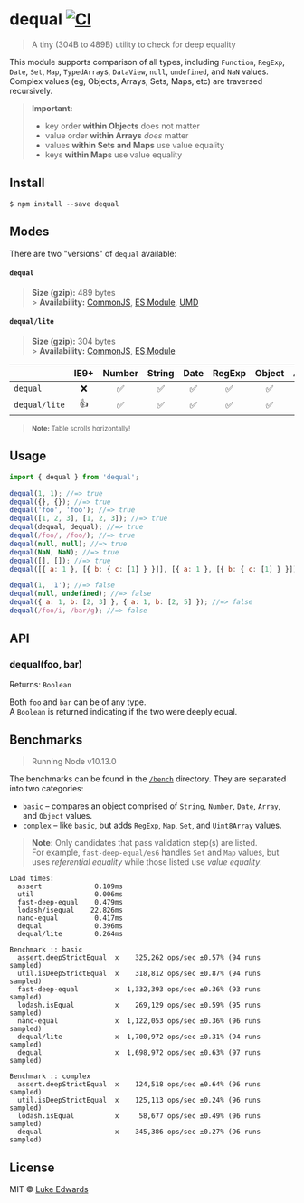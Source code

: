 # dequal [![CI](https://github.com/lukeed/dequal/workflows/CI/badge.svg)](https://github.com/lukeed/dequal/actions)

> A tiny (304B to 489B) utility to check for deep equality

This module supports comparison of all types, including `Function`, `RegExp`, `Date`, `Set`, `Map`, `TypedArray`s, `DataView`, `null`, `undefined`, and `NaN` values. Complex values (eg, Objects, Arrays, Sets, Maps, etc) are traversed recursively.

> **Important:**
>
> - key order **within Objects** does not matter
> - value order **within Arrays** _does_ matter
> - values **within Sets and Maps** use value equality
> - keys **within Maps** use value equality

## Install

```
$ npm install --save dequal
```

## Modes

There are two "versions" of `dequal` available:

#### `dequal`

> **Size (gzip):** 489 bytes<br> > **Availability:** [CommonJS](https://unpkg.com/dequal/dist/index.js), [ES Module](https://unpkg.com/dequal/dist/index.mjs), [UMD](https://unpkg.com/dequal/dist/index.min.js)

#### `dequal/lite`

> **Size (gzip):** 304 bytes<br> > **Availability:** [CommonJS](https://unpkg.com/dequal/lite/index.js), [ES Module](https://unpkg.com/dequal/lite/index.mjs)

|               | IE9+ |       Number       |       String       |        Date        |       RegExp       |       Object       |       Array        |       Class        |        Set         |        Map         |    ArrayBuffer     | [TypedArray](https://developer.mozilla.org/en-US/docs/Web/JavaScript/Reference/Global_Objects/TypedArray#TypedArray_objects) | [DataView](https://developer.mozilla.org/en-US/docs/Web/JavaScript/Reference/Global_Objects/DataView) |
| ------------- | :--: | :----------------: | :----------------: | :----------------: | :----------------: | :----------------: | :----------------: | :----------------: | :----------------: | :----------------: | :----------------: | :--------------------------------------------------------------------------------------------------------------------------: | :---------------------------------------------------------------------------------------------------: |
| `dequal`      | :x:  | :white_check_mark: | :white_check_mark: | :white_check_mark: | :white_check_mark: | :white_check_mark: | :white_check_mark: | :white_check_mark: | :white_check_mark: | :white_check_mark: | :white_check_mark: |                                                      :white_check_mark:                                                      |                                          :white_check_mark:                                           |
| `dequal/lite` | :+1: | :white_check_mark: | :white_check_mark: | :white_check_mark: | :white_check_mark: | :white_check_mark: | :white_check_mark: | :white_check_mark: |        :x:         |        :x:         |        :x:         |                                                             :x:                                                              |                                                  :x:                                                  |

> <sup>**Note:** Table scrolls horizontally!</sup>

## Usage

```js
import { dequal } from 'dequal';

dequal(1, 1); //=> true
dequal({}, {}); //=> true
dequal('foo', 'foo'); //=> true
dequal([1, 2, 3], [1, 2, 3]); //=> true
dequal(dequal, dequal); //=> true
dequal(/foo/, /foo/); //=> true
dequal(null, null); //=> true
dequal(NaN, NaN); //=> true
dequal([], []); //=> true
dequal([{ a: 1 }, [{ b: { c: [1] } }]], [{ a: 1 }, [{ b: { c: [1] } }]]); //=> true

dequal(1, '1'); //=> false
dequal(null, undefined); //=> false
dequal({ a: 1, b: [2, 3] }, { a: 1, b: [2, 5] }); //=> false
dequal(/foo/i, /bar/g); //=> false
```

## API

### dequal(foo, bar)

Returns: `Boolean`

Both `foo` and `bar` can be of any type.<br>
A `Boolean` is returned indicating if the two were deeply equal.

## Benchmarks

> Running Node v10.13.0

The benchmarks can be found in the [`/bench`](/bench) directory. They are separated into two categories:

- `basic` – compares an object comprised of `String`, `Number`, `Date`, `Array`, and `Object` values.
- `complex` – like `basic`, but adds `RegExp`, `Map`, `Set`, and `Uint8Array` values.

> **Note:** Only candidates that pass validation step(s) are listed. <br>For example, `fast-deep-equal/es6` handles `Set` and `Map` values, but uses _referential equality_ while those listed use _value equality_.

```
Load times:
  assert             0.109ms
  util               0.006ms
  fast-deep-equal    0.479ms
  lodash/isequal    22.826ms
  nano-equal         0.417ms
  dequal             0.396ms
  dequal/lite        0.264ms

Benchmark :: basic
  assert.deepStrictEqual  x    325,262 ops/sec ±0.57% (94 runs sampled)
  util.isDeepStrictEqual  x    318,812 ops/sec ±0.87% (94 runs sampled)
  fast-deep-equal         x  1,332,393 ops/sec ±0.36% (93 runs sampled)
  lodash.isEqual          x    269,129 ops/sec ±0.59% (95 runs sampled)
  nano-equal              x  1,122,053 ops/sec ±0.36% (96 runs sampled)
  dequal/lite             x  1,700,972 ops/sec ±0.31% (94 runs sampled)
  dequal                  x  1,698,972 ops/sec ±0.63% (97 runs sampled)

Benchmark :: complex
  assert.deepStrictEqual  x    124,518 ops/sec ±0.64% (96 runs sampled)
  util.isDeepStrictEqual  x    125,113 ops/sec ±0.24% (96 runs sampled)
  lodash.isEqual          x     58,677 ops/sec ±0.49% (96 runs sampled)
  dequal                  x    345,386 ops/sec ±0.27% (96 runs sampled)
```

## License

MIT © [Luke Edwards](https://lukeed.com)
